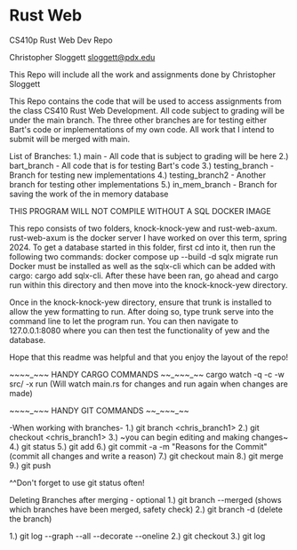 # Rust Web
CS410p Rust Web Dev Repo

Christopher Sloggett
sloggett@pdx.edu

This Repo will include all the work and assignments done by Christopher Sloggett

This Repo contains the code that will be used to access assignments from the class 
CS410 Rust Web Development. All code subject to grading will be under the main branch. 
The three other branches are for testing either Bart's code or implementations of my 
own code. All work that I intend to submit will be merged with main.

List of Branches:
1.) main - All code that is subject to grading will be here
2.) bart_branch - All code that is for testing Bart's code
3.) testing_branch - Branch for testing new implementations
4.) testing_branch2 - Another branch for testing other implementations
5.) in_mem_branch - Branch for saving the work of the in memory database

THIS PROGRAM WILL NOT COMPILE WITHOUT A SQL DOCKER IMAGE

This repo consists of two folders, knock-knock-yew and rust-web-axum. rust-web-axum 
is the docker server I have worked on over this term, spring 2024. To get a database 
started in this folder, first cd into it, then run the following two commands:
    docker compose up --build -d
    sqlx migrate run
Docker must be installed as well as the sqlx-cli which can be added with cargo: 
cargo add sqlx-cli. After these have been ran, go ahead and cargo run within this 
directory and then move into the knock-knock-yew directory. 

Once in the knock-knock-yew directory, ensure that trunk is installed to allow the 
yew formatting to run. After doing so, type trunk serve into the command line to let 
the program run. You can then navigate to 127.0.0.1:8080 where you can then test the 
functionality of yew and the database. 

Hope that this readme was helpful and that you enjoy the layout of the repo!

~~_~_~_~_~_~ HANDY CARGO COMMANDS _~_~_~_~_~_~~
cargo watch -q -c -w src/ -x run (Will watch main.rs for changes and run again when 
changes are made)

~~_~_~_~_~_~ HANDY GIT COMMANDS _~_~_~_~_~_~~

-When working with branches-
1.) git branch <chris_branch1> 
2.) git checkout <chris_branch1> 
3.) ~you can begin editing and making changes~
4.) git status 
5.) git add <filenames> 
6.) git commit -a -m "Reasons for the Commit" (commit all changes and write a reason)
7.) git checkout main 
8.) git merge <name of branch> 
9.) git push 

^^Don't forget to use git status often!

Deleting Branches after merging - optional
1.) git branch --merged (shows which branches have been merged, safety check)
2.) git branch -d <name of branch> (delete the branch)

1.) git log --graph --all --decorate --oneline 
2.) git checkout 
3.) git log